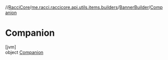 //[RacciCore](../../../../index.md)/[me.racci.raccicore.api.utils.items.builders](../../index.md)/[BannerBuilder](../index.md)/[Companion](index.md)

# Companion

[jvm]\
object [Companion](index.md)

